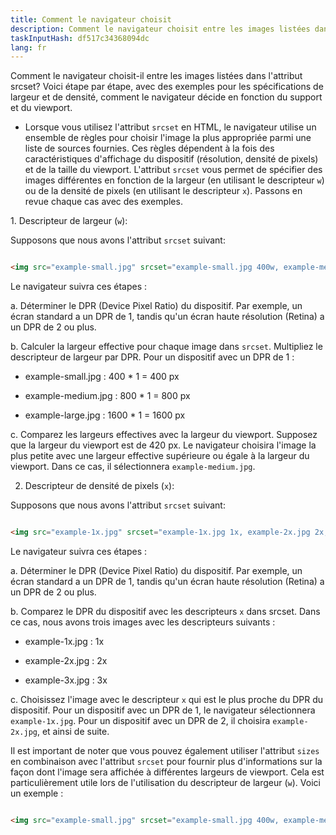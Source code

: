 ```yaml
---
title: Comment le navigateur choisit
description: Comment le navigateur choisit entre les images listées dans l'attribut srcset
taskInputHash: df517c34368094dc
lang: fr
---
```

Comment le navigateur choisit-il entre les images listées dans l'attribut srcset? Voici étape par étape, avec des exemples pour les spécifications de largeur et de densité, comment le navigateur décide en fonction du support et du viewport.

- Lorsque vous utilisez l'attribut `srcset` en HTML, le navigateur utilise un ensemble de règles pour choisir l'image la plus appropriée parmi une liste de sources fournies. Ces règles dépendent à la fois des caractéristiques d'affichage du dispositif (résolution, densité de pixels) et de la taille du viewport. L'attribut `srcset` vous permet de spécifier des images différentes en fonction de la largeur (en utilisant le descripteur `w`) ou de la densité de pixels (en utilisant le descripteur `x`). Passons en revue chaque cas avec des exemples.

1\. Descripteur de largeur (`w`):

Supposons que nous avons l'attribut `srcset` suivant:

```html 

<img src="example-small.jpg" srcset="example-small.jpg 400w, example-medium.jpg 800w, example-large.jpg 1600w" alt="Exemple Image">

```

Le navigateur suivra ces étapes :

a. Déterminer le DPR (Device Pixel Ratio) du dispositif. Par exemple, un écran standard a un DPR de 1, tandis qu'un écran haute résolution (Retina) a un DPR de 2 ou plus.

b. Calculer la largeur effective pour chaque image dans `srcset`. Multipliez le descripteur de largeur par DPR. Pour un dispositif avec un DPR de 1 :

- example-small.jpg : 400 * 1 = 400 px

- example-medium.jpg : 800 * 1 = 800 px

- example-large.jpg : 1600 * 1 = 1600 px

c. Comparez les largeurs effectives avec la largeur du viewport. Supposez que la largeur du viewport est de 420 px. Le navigateur choisira l'image la plus petite avec une largeur effective supérieure ou égale à la largeur du viewport. Dans ce cas, il sélectionnera `example-medium.jpg`.

2. Descripteur de densité de pixels (`x`):

Supposons que nous avons l'attribut `srcset` suivant:

```html 

<img src="example-1x.jpg" srcset="example-1x.jpg 1x, example-2x.jpg 2x, example-3x.jpg 3x" alt="Exemple Image">

```

Le navigateur suivra ces étapes :

a. Déterminer le DPR (Device Pixel Ratio) du dispositif. Par exemple, un écran standard a un DPR de 1, tandis qu'un écran haute résolution (Retina) a un DPR de 2 ou plus.

b. Comparez le DPR du dispositif avec les descripteurs `x` dans srcset. Dans ce cas, nous avons trois images avec les descripteurs suivants :

- example-1x.jpg : 1x

- example-2x.jpg : 2x

- example-3x.jpg : 3x

c. Choisissez l'image avec le descripteur `x` qui est le plus proche du DPR du dispositif. Pour un dispositif avec un DPR de 1, le navigateur sélectionnera `example-1x.jpg`. Pour un dispositif avec un DPR de 2, il choisira `example-2x.jpg`, et ainsi de suite.

Il est important de noter que vous pouvez également utiliser l'attribut `sizes` en combinaison avec l'attribut `srcset` pour fournir plus d'informations sur la façon dont l'image sera affichée à différentes largeurs de viewport. Cela est particulièrement utile lors de l'utilisation du descripteur de largeur (`w`). Voici un exemple :

```html 

<img src="example-small.jpg" srcset="example-small.jpg 400w, example-medium.jpg 800w, example-large.jpg 1600w" sizes="(max-width: 480px) 100vw, (max-width: 960px) 50vw,

```
